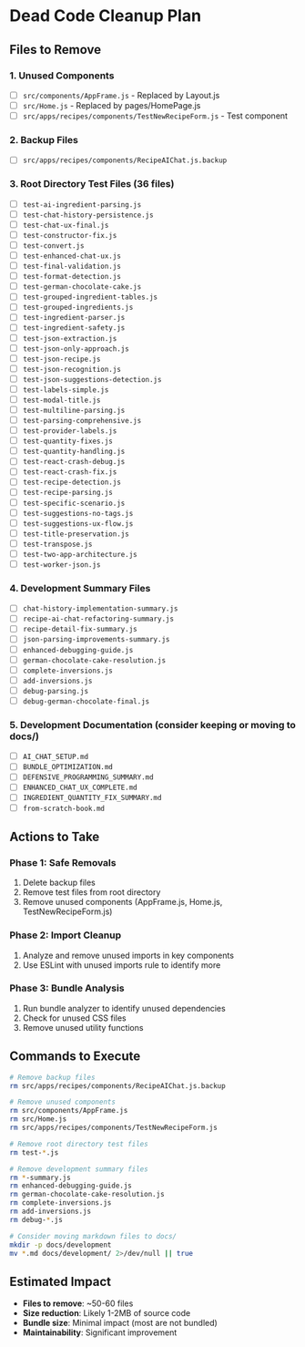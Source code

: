 # Dead Code Cleanup Plan

## Files to Remove

### 1. Unused Components
- [ ] `src/components/AppFrame.js` - Replaced by Layout.js
- [ ] `src/Home.js` - Replaced by pages/HomePage.js
- [ ] `src/apps/recipes/components/TestNewRecipeForm.js` - Test component

### 2. Backup Files
- [ ] `src/apps/recipes/components/RecipeAIChat.js.backup`

### 3. Root Directory Test Files (36 files)
- [ ] `test-ai-ingredient-parsing.js`
- [ ] `test-chat-history-persistence.js`
- [ ] `test-chat-ux-final.js`
- [ ] `test-constructor-fix.js`
- [ ] `test-convert.js`
- [ ] `test-enhanced-chat-ux.js`
- [ ] `test-final-validation.js`
- [ ] `test-format-detection.js`
- [ ] `test-german-chocolate-cake.js`
- [ ] `test-grouped-ingredient-tables.js`
- [ ] `test-grouped-ingredients.js`
- [ ] `test-ingredient-parser.js`
- [ ] `test-ingredient-safety.js`
- [ ] `test-json-extraction.js`
- [ ] `test-json-only-approach.js`
- [ ] `test-json-recipe.js`
- [ ] `test-json-recognition.js`
- [ ] `test-json-suggestions-detection.js`
- [ ] `test-labels-simple.js`
- [ ] `test-modal-title.js`
- [ ] `test-multiline-parsing.js`
- [ ] `test-parsing-comprehensive.js`
- [ ] `test-provider-labels.js`
- [ ] `test-quantity-fixes.js`
- [ ] `test-quantity-handling.js`
- [ ] `test-react-crash-debug.js`
- [ ] `test-react-crash-fix.js`
- [ ] `test-recipe-detection.js`
- [ ] `test-recipe-parsing.js`
- [ ] `test-specific-scenario.js`
- [ ] `test-suggestions-no-tags.js`
- [ ] `test-suggestions-ux-flow.js`
- [ ] `test-title-preservation.js`
- [ ] `test-transpose.js`
- [ ] `test-two-app-architecture.js`
- [ ] `test-worker-json.js`

### 4. Development Summary Files
- [ ] `chat-history-implementation-summary.js`
- [ ] `recipe-ai-chat-refactoring-summary.js`
- [ ] `recipe-detail-fix-summary.js`
- [ ] `json-parsing-improvements-summary.js`
- [ ] `enhanced-debugging-guide.js`
- [ ] `german-chocolate-cake-resolution.js`
- [ ] `complete-inversions.js`
- [ ] `add-inversions.js`
- [ ] `debug-parsing.js`
- [ ] `debug-german-chocolate-final.js`

### 5. Development Documentation (consider keeping or moving to docs/)
- [ ] `AI_CHAT_SETUP.md`
- [ ] `BUNDLE_OPTIMIZATION.md`
- [ ] `DEFENSIVE_PROGRAMMING_SUMMARY.md`
- [ ] `ENHANCED_CHAT_UX_COMPLETE.md`
- [ ] `INGREDIENT_QUANTITY_FIX_SUMMARY.md`
- [ ] `from-scratch-book.md`

## Actions to Take

### Phase 1: Safe Removals
1. Delete backup files
2. Remove test files from root directory
3. Remove unused components (AppFrame.js, Home.js, TestNewRecipeForm.js)

### Phase 2: Import Cleanup
1. Analyze and remove unused imports in key components
2. Use ESLint with unused imports rule to identify more

### Phase 3: Bundle Analysis
1. Run bundle analyzer to identify unused dependencies
2. Check for unused CSS files
3. Remove unused utility functions

## Commands to Execute

```bash
# Remove backup files
rm src/apps/recipes/components/RecipeAIChat.js.backup

# Remove unused components
rm src/components/AppFrame.js
rm src/Home.js
rm src/apps/recipes/components/TestNewRecipeForm.js

# Remove root directory test files
rm test-*.js

# Remove development summary files
rm *-summary.js
rm enhanced-debugging-guide.js
rm german-chocolate-cake-resolution.js
rm complete-inversions.js
rm add-inversions.js
rm debug-*.js

# Consider moving markdown files to docs/
mkdir -p docs/development
mv *.md docs/development/ 2>/dev/null || true
```

## Estimated Impact
- **Files to remove**: ~50-60 files
- **Size reduction**: Likely 1-2MB of source code
- **Bundle size**: Minimal impact (most are not bundled)
- **Maintainability**: Significant improvement
